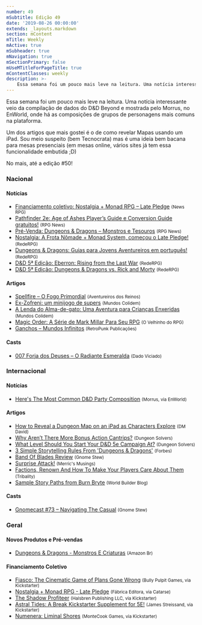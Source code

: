 ```yaml
---
number: 49
mSubtitle: Edição 49
date: '2019-08-26 00:00:00'
extends: _layouts.markdown
section: mContent
mTitle: Weekly
mActive: true
mSubheader: true
mNavigation: true
mSectionPrimary: false
mUseMTitleForPageTitle: true
mContentClasses: weekly
description: >-
    Essa semana foi um pouco mais leve na leitura. Uma notícia interessante veio da compilação de dados do D&amp;D Beyond e mostrada pelo Morrus, no EnWorld, onde há as composições de grupos de personagens mais comuns na plataforma. Um dos artigos que mais gostei é o de como revelar Mapas usando...
---
```


Essa semana foi um pouco mais leve na leitura. Uma notícia interessante veio da compilação de dados do D&amp;D Beyond e mostrada pelo Morrus, no EnWorld, onde há as composições de grupos de personagens mais comuns na plataforma.

Um dos artigos que mais gostei é o de como revelar Mapas usando um iPad. Sou meio suspeito (bem Tecnocrata) mas é uma ideia bem bacana para mesas presenciais (em mesas online, vários sites já tem essa funcionalidade embutida ;D)

No mais, até a edição #50!

### Nacional

#### Notícias

- [Financiamento coletivo: Nostalgia + Monad RPG – Late Pledge] <small>(News RPG)</small>
- [Pathfinder 2e: Age of Ashes Player’s Guide e Conversion Guide gratuitos!] <small>(RPG News)</small>
- [Pré-Venda: Dungeons &amp; Dragons – Monstros e Tesouros] <small>(RPG News)</small>
- [Nostalgia: A Frota Nômade + Monad System, começou o Late Pledge!] <small>(RedeRPG)</small>
- [Dungeons &amp; Dragons: Guias para Jovens Aventureiros em português!] <small>(RedeRPG)</small>
- [D&amp;D 5ª Edição: Eberron: Rising from the Last War] <small>(RedeRPG)</small>
- [D&amp;D 5ª Edição: Dungeons &amp; Dragons vs. Rick and Morty] <small>(RedeRPG)</small>

#### Artigos

- [Spellfire – O Fogo Primordial] <small>(Aventureiros dos Reinos)</small>
- [Ex-Zofreni: um minijogo de supers] <small>(Mundos Colidem)</small>
- [A Lenda do Alma-de-gato: Uma Aventura para Crianças Enxeridas] <small>(Mundos Colidem)</small>
- [Magic Order: A Série de Mark Millar Para Seu RPG] <small>(O Velhinho do RPG)</small>
- [Ganchos – Mundos Infinitos] <small>(RetroPunk Publicações)</small>

#### Casts

- [007 Forja dos Deuses – O Radiante Esmeralda] <small>(Dado Viciado)</small>

### Internacional

#### Notícias

- [Here&#039;s The Most Common D&amp;D Party Composition] <small>(Morrus, via EnWorld)</small>

#### Artigos

- [How to Reveal a Dungeon Map on an iPad as Characters Explore] <small>(DM David)</small>
- [Why Aren’t There More Bonus Action Cantrips?] <small>(Dungeon Solvers)</small>
- [What Level Should You Start Your D&amp;D 5e Campaign At?] <small>(Dungeon Solvers)</small>
- [3 Simple Storytelling Rules From &#039;Dungeons &amp; Dragons&#039;] <small>(Forbes)</small>
- [Band Of Blades Review] <small>(Gnome Stew)</small>
- [Surprise Attack!] <small>(Merric&#039;s Musings)</small>
- [Factions, Renown And How To Make Your Players Care About Them] <small>(Tribality)</small>
- [Sample Story Paths from Burn Bryte] <small>(World Builder Blog)</small>

#### Casts

- [Gnomecast #73 – Navigating The Casual] <small>(Gnome Stew)</small>

### Geral

#### Novos Produtos e Pré-vendas

- [Dungeons &amp; Dragons - Monstros E Criaturas] <small>(Amazon Br)</small>

#### Financiamento Coletivo

- [Fiasco: The Cinematic Game of Plans Gone Wrong] <small>(Bully Pulpit Games, via Kickstarter)</small>
- [Nostalgia + Monad RPG - Late Pledge] <small>(Fábrica Editora, via Catarse)</small>
- [The Shadow Profiteer] <small>(Halsbren Publishing LLC, via Kickstarter)</small>
- [Astral Tides: A Break Kickstarter Supplement for 5E!] <small>(James Streissand, via Kickstarter)</small>
- [Numenera: Liminal Shores] <small>(MonteCook Games, via Kickstarter)</small>


[Numenera: Liminal Shores]: https://www.kickstarter.com/projects/montecookgames/numenera-liminal-shores
[Pathfinder 2e: Age of Ashes Player’s Guide e Conversion Guide gratuitos!]: https://newsrpg.wordpress.com/2019/08/20/pathfinder-2e-age-of-ashes-players-guide-gratuito/
[3 Simple Storytelling Rules From &#039;Dungeons &amp; Dragons&#039;]: https://www.forbes.com/sites/goldiechan/2019/08/19/3-storytelling-rules-dnd/
[Ex-Zofreni: um minijogo de supers]: https://www.mundoscolidem.com.br/ex-zofreni-supers/
[007 Forja dos Deuses – O Radiante Esmeralda]: https://www.dadoviciado.com.br/007-forja-dos-deuses-o-radiante-esmeralda/
[Here&#039;s The Most Common D&amp;D Party Composition]: https://www.enworld.org/threads/heres-the-most-common-d-d-party-composition.666906
[Pré-Venda: Dungeons &amp; Dragons – Monstros e Tesouros]: https://newsrpg.wordpress.com/2019/08/24/pre-venda-dungeons-dragons-monstros-e-tesouros/
[Dungeons &amp; Dragons - Monstros E Criaturas]: https://www.amazon.com.br/Dungeons-Dragons-Criaturas-Wizards-Coast/dp/6580448067
[Nostalgia: A Frota Nômade + Monad System, começou o Late Pledge!]: https://www.rederpg.com.br/2019/08/23/nostalgia-a-frota-nomade-monad-system-comecou-o-late-pledge/
[Why Aren’t There More Bonus Action Cantrips?]: https://www.dungeonsolvers.com/2019/08/23/why-arent-there-more-bonus-action-cantrips/
[A Lenda do Alma-de-gato: Uma Aventura para Crianças Enxeridas]: https://www.mundoscolidem.com.br/a-lenda-do-alma-de-gato-uma-aventura-para-criancas-enxeridas/
[Sample Story Paths from Burn Bryte]: https://worldbuilderblog.me/2019/08/22/sample-story-paths-from-burn-bryte/
[Ganchos – Mundos Infinitos]: https://retropunk.com.br/editora/ganchos-mundos-infinitos/
[Gnomecast #73 – Navigating The Casual]: https://gnomestew.com/gnomecast-73-navigating-the-casual/
[Dungeons &amp; Dragons: Guias para Jovens Aventureiros em português!]: https://www.rederpg.com.br/2019/08/21/dungeons-dragons-guias-para-jovens-aventureiros-em-portugues/
[Financiamento coletivo: Nostalgia + Monad RPG – Late Pledge]: https://newsrpg.wordpress.com/2019/08/22/financiamento-coletivo-nostalgia-monad-rpg-late-pledge/
[Nostalgia + Monad RPG - Late Pledge]: https://www.catarse.me/nostalgia_late
[The Shadow Profiteer]: https://www.kickstarter.com/projects/halsbrenpublishing/the-shadow-profiteer
[Astral Tides: A Break Kickstarter Supplement for 5E!]: https://www.kickstarter.com/projects/jstreissand/astral-tides-a-break-kickstarter-supplement-for-5e
[Fiasco: The Cinematic Game of Plans Gone Wrong]: https://www.kickstarter.com/projects/bullypulpitgames/fiasco-the-cinematic-game-of-plans-gone-wrong
[Band Of Blades Review]: https://gnomestew.com/band-of-blades-review/
[Factions, Renown And How To Make Your Players Care About Them]: https://www.tribality.com/2019/08/20/factions-renown-and-how-to-make-your-players-care-about-them/
[Magic Order: A Série de Mark Millar Para Seu RPG]: https://ovelhinhodorpg.wordpress.com/2019/08/20/magic-order-a-serie-de-mark-millar-para-seu-rpg/
[D&amp;D 5ª Edição: Eberron: Rising from the Last War]: https://www.rederpg.com.br/2019/08/20/dd-5a-edicao-eberron-rising-from-the-last-war/
[Spellfire – O Fogo Primordial]: http://aventureirosdosreinos.com/spellfire-o-fogo-primordial/
[How to Reveal a Dungeon Map on an iPad as Characters Explore]: https://dmdavid.com/tag/how-to-reveal-a-dungeon-map-on-an-ipad-as-characters-explore/
[What Level Should You Start Your D&amp;D 5e Campaign At?]: https://www.dungeonsolvers.com/2019/08/19/what-level-should-you-start-your-dd-5e-campaign-at/
[Surprise Attack!]: https://merricb.com/2019/08/25/surprise-attack/
[D&amp;D 5ª Edição: Dungeons &amp; Dragons vs. Rick and Morty]: https://www.rederpg.com.br/2019/08/25/dd-5a-edicao-dungeons-dragons-vs-rick-and-morty/
